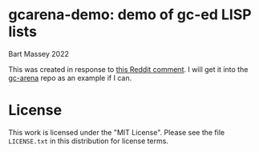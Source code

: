 # gcarena-demo: demo of gc-ed LISP lists
Bart Massey 2022

This was created in response to
[this Reddit comment](https://www.reddit.com/r/learnrust/comments/zrv5sa/comment/j15s1op/?utm_source=share&utm_medium=web2x&context=3). I
will get it into the
[gc-arena](https://crates.io/crates/gc-arena) repo as an
example if I can.

# License

This work is licensed under the "MIT License". Please see the file
`LICENSE.txt` in this distribution for license terms.
